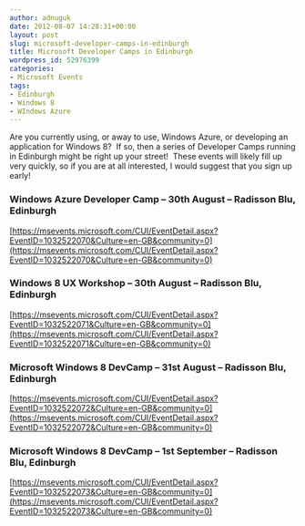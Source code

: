 ```yaml
---
author: adnuguk
date: 2012-08-07 14:28:31+00:00
layout: post
slug: microsoft-developer-camps-in-edinburgh
title: Microsoft Developer Camps in Edinburgh
wordpress_id: 52976399
categories:
- Microsoft Events
tags:
- Edinburgh
- Windows 8
- WIndows Azure
---
```


Are you currently using, or away to use, Windows Azure, or developing an application for Windows 8?  If so, then a series of Developer Camps running in Edinburgh might be right up your street!  These events will likely fill up very quickly, so if you are at all interested, I would suggest that you sign up early!


### Windows Azure Developer Camp – 30th August – Radisson Blu, Edinburgh


[https://msevents.microsoft.com/CUI/EventDetail.aspx?EventID=1032522070&Culture=en-GB&community=0](https://msevents.microsoft.com/CUI/EventDetail.aspx?EventID=1032522070&Culture=en-GB&community=0)


### Windows 8 UX Workshop – 30th August – Radisson Blu, Edinburgh


[https://msevents.microsoft.com/CUI/EventDetail.aspx?EventID=1032522071&Culture=en-GB&community=0](https://msevents.microsoft.com/CUI/EventDetail.aspx?EventID=1032522071&Culture=en-GB&community=0)


### Microsoft Windows 8 DevCamp – 31st August – Radisson Blu, Edinburgh


[https://msevents.microsoft.com/CUI/EventDetail.aspx?EventID=1032522072&Culture=en-GB&community=0](https://msevents.microsoft.com/CUI/EventDetail.aspx?EventID=1032522072&Culture=en-GB&community=0)


### Microsoft Windows 8 DevCamp – 1st September – Radisson Blu, Edinburgh


[https://msevents.microsoft.com/CUI/EventDetail.aspx?EventID=1032522073&Culture=en-GB&community=0](https://msevents.microsoft.com/CUI/EventDetail.aspx?EventID=1032522073&Culture=en-GB&community=0)
